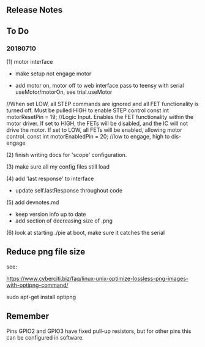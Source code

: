 ## Release Notes

## To Do

### 20180710

(1) motor interface

- make setup not engage motor

- add motor on, motor off to web interface
   pass to teensy with serial useMotor/motorOn, see trial.useMotor

//When set LOW, all STEP commands are ignored and all FET functionality is turned off. Must be pulled HIGH to enable STEP control
const int motorResetPin = 19;
//Logic Input. Enables the FET functionality within the motor driver. If set to HIGH, the FETs will be disabled, and the IC will not drive the motor. If set to LOW, all FETs will be enabled, allowing motor control.
const int motorEnabledPin = 20; //low to engage, high to dis-engage

(2) finish writing docs for 'scope' configuration.

(3) make sure all my config files still load

(4) add 'last response' to interface
   - update self.lastResponse throughout code

(5) add devnotes.md

 - keep version info up to date
 - add section of decreasing size of .png

(6) look at starting ./pie at boot, make sure it catches the serial


## Reduce png file size

see:

https://www.cyberciti.biz/faq/linux-unix-optimize-lossless-png-images-with-optipng-command/

sudo apt-get install optipng

## Remember

Pins GPIO2 and GPIO3 have fixed pull-up resistors, but for other pins this can be configured in software.

